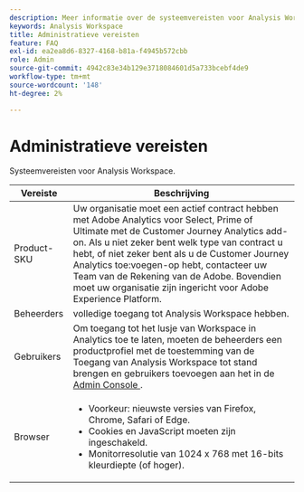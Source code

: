 ```yaml
---
description: Meer informatie over de systeemvereisten voor Analysis Workspace.
keywords: Analysis Workspace
title: Administratieve vereisten
feature: FAQ
exl-id: ea2ea8d6-8327-4168-b81a-f4945b572cbb
role: Admin
source-git-commit: 4942c83e34b129e3718084601d5a733bcebf4de9
workflow-type: tm+mt
source-wordcount: '148'
ht-degree: 2%

---
```


# Administratieve vereisten

Systeemvereisten voor Analysis Workspace.

| Vereiste | Beschrijving |
|--- |--- |
| Product-SKU | Uw organisatie moet een actief contract hebben met Adobe Analytics voor Select, Prime of Ultimate met de Customer Journey Analytics add-on. Als u niet zeker bent welk type van contract u hebt, of niet zeker bent als u de Customer Journey Analytics toe:voegen-op hebt, contacteer uw Team van de Rekening van de Adobe. Bovendien moet uw organisatie zijn ingericht voor Adobe Experience Platform. |
| Beheerders | volledige toegang tot Analysis Workspace hebben. |
| Gebruikers | Om toegang tot het lusje van Workspace in Analytics toe te laten, moeten de beheerders een productprofiel met de toestemming van de Toegang van Analysis Workspace tot stand brengen en gebruikers toevoegen aan het in de [ Admin Console ](/help/technotes/access-control.md). |
| Browser | <ul><li>Voorkeur: nieuwste versies van Firefox, Chrome, Safari of Edge.</li><li>Cookies en JavaScript moeten zijn ingeschakeld.</li><li>Monitorresolutie van 1024 x 768 met 16-bits kleurdiepte (of hoger).</li></ul> |
